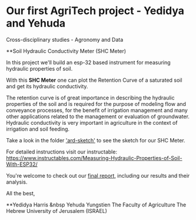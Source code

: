 # Our first AgriTech project - Yedidya and Yehuda
Cross-disciplinary studies - Agronomy and Data


**Soil Hydraulic Conductivity Meter (SHC Meter)

In this project we'll build an esp-32 based instrument for measuring hydraulic properties of soil.

With this **SHC Meter** one can plot the Retention Curve of a saturated soil and get its hydraulic conductivity.

The retention curve is of great importance in describing the hydraulic properties of the soil and is required for the purpose of modeling flow and conveyance processes, for the benefit of irrigation management and many other applications related to the management or evaluation of groundwater. Hydraulic conductivity is very important in agriculture in the context of irrigation and soil feeding.

Take a look in the folder <a href="https://github.com/deedeeharris/agritech2021/tree/main/ard-sketch">'ard-sketch'</a> to see the sketch for our SHC Meter.

For detailed instructions visit our instructable: https://www.instructables.com/Measuring-Hydraulic-Properties-of-Soil-With-ESP32/

You're welcome to check out our <a href="https://github.com/deedeeharris/agritech2021/tree/main/report">final report</a>, including our results and their analysis.

All the best,

**Yedidya Harris &nbsp
Yehuda Yungstien
The Faculty of Agriculture
The Hebrew University of Jerusalem (ISRAEL)

